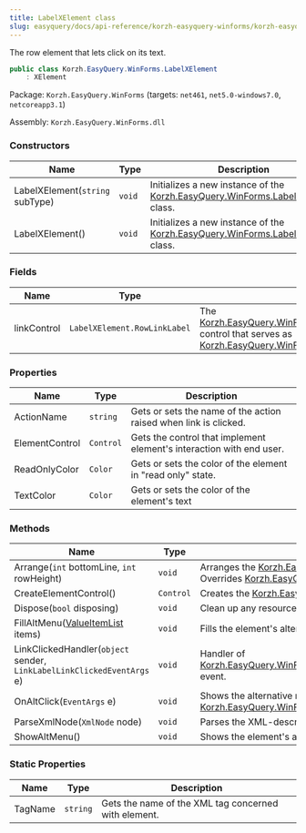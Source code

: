 ```yaml
---
title: LabelXElement class
slug: easyquery/docs/api-reference/korzh-easyquery-winforms/korzh-easyquery-winforms-namespace/labelxelement-class
---
```



The row element that lets click on its text.
```csharp
public class Korzh.EasyQuery.WinForms.LabelXElement
    : XElement

```
Package: `Korzh.EasyQuery.WinForms` (targets: `net461`, `net5.0-windows7.0`, `netcoreapp3.1`)

Assembly: `Korzh.EasyQuery.WinForms.dll`

### Constructors

| Name | Type | Description | 
| --- | --- | --- | 
| LabelXElement(`string` subType) | `void` | Initializes a new instance of the [Korzh.EasyQuery.WinForms.LabelXElement](/api-reference/korzh-easyquery-winforms/korzh-easyquery-winforms-namespace/labelxelement-class) class. | 
| LabelXElement() | `void` | Initializes a new instance of the [Korzh.EasyQuery.WinForms.LabelXElement](/api-reference/korzh-easyquery-winforms/korzh-easyquery-winforms-namespace/labelxelement-class) class. | 


### Fields

| Name | Type | Description | 
| --- | --- | --- | 
| linkControl | `LabelXElement.RowLinkLabel` | The [Korzh.EasyQuery.WinForms.LabelXElement.RowLinkLabel](/api-reference/korzh-easyquery-winforms/korzh-easyquery-winforms-namespace/labelxelement-class) control that serves as [Korzh.EasyQuery.WinForms.LabelXElement.ElementControl](/api-reference/korzh-easyquery-winforms/korzh-easyquery-winforms-namespace/labelxelement-class). | 


### Properties

| Name | Type | Description | 
| --- | --- | --- | 
| ActionName | `string` | Gets or sets the name of the action raised when link is clicked. | 
| ElementControl | `Control` | Gets the control that implement element's interaction with end user. | 
| ReadOnlyColor | `Color` | Gets or sets the color of the element in "read only" state. | 
| TextColor | `Color` | Gets or sets the color of the element's text | 


### Methods

| Name | Type | Description | 
| --- | --- | --- | 
| Arrange(`int` bottomLine, `int` rowHeight) | `void` | Arranges the [Korzh.EasyQuery.WinForms.LabelXElement.ElementControl](/api-reference/korzh-easyquery-winforms/korzh-easyquery-winforms-namespace/labelxelement-class) on base panel.  Overrides [Korzh.EasyQuery.WinForms.XElement.Arrange(System.Int32,System.Int32)](/api-reference/korzh-easyquery-winforms/korzh-easyquery-winforms-namespace/xelement-class). | 
| CreateElementControl() | `Control` | Creates the [Korzh.EasyQuery.WinForms.LabelXElement.ElementControl](/api-reference/korzh-easyquery-winforms/korzh-easyquery-winforms-namespace/labelxelement-class). | 
| Dispose(`bool` disposing) | `void` | Clean up any resources being used. | 
| FillAltMenu([ValueItemList](/api-reference/korzh-easyquery-winforms/korzh-easyquery-winforms-namespace/valueitemlist-class) items) | `void` | Fills the element's alternative items menu (shown by Ctrl+Click). | 
| LinkClickedHandler(`object` sender, `LinkLabelLinkClickedEventArgs` e) | `void` | Handler of [Korzh.EasyQuery.WinForms.LabelXElement.linkControl](/api-reference/korzh-easyquery-winforms/korzh-easyquery-winforms-namespace/labelxelement-class)`System.Windows.Forms.Control.Click` event. | 
| OnAltClick(`EventArgs` e) | `void` | Shows the alternative menu if it is defined or raises the [Korzh.EasyQuery.WinForms.XElement.AltClick](/api-reference/korzh-easyquery-winforms/korzh-easyquery-winforms-namespace/xelement-class) event. | 
| ParseXmlNode(`XmlNode` node) | `void` | Parses the XML-description of element. | 
| ShowAltMenu() | `void` | Shows the element's alternative items menu. | 


### Static Properties

| Name | Type | Description | 
| --- | --- | --- | 
| TagName | `string` | Gets the name of the XML tag concerned with element. |